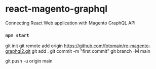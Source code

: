 # react-magento-graphql
Connecting React Web application with Magento GraphQL API


### `npm start`

git init
git remote add origin https://github.com/fotomain/re-magento-graphql2.git
git add .
git commit -m "first commit"
git branch -M main

git push -u origin main
